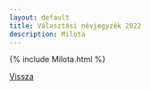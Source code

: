 ```yaml
---
layout: default
title: Választási névjegyzék 2022
description: Milota
---
```


{% include Milota.html %}

[Vissza](./)